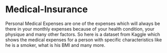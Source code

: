 # Medical-Insurance
Personal Medical Expenses are one of the expenses which will always be there in your monthly expenses because of your health condition, your physique and many other factors.  So here is a dataset from Kaggle which shows the medical expenses for a person with specific characteristics like he is a smoker, what is his BMI and many more.
